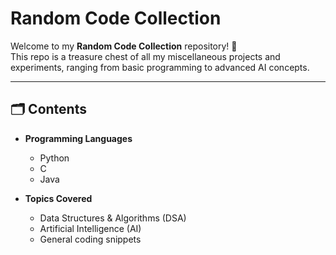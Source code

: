 # Random Code Collection

Welcome to my **Random Code Collection** repository! 🚀  
This repo is a treasure chest of all my miscellaneous projects and experiments, ranging from basic programming to advanced AI concepts.  

---

## 🗂️ Contents
- **Programming Languages**  
  - Python  
  - C  
  - Java  

- **Topics Covered**  
  - Data Structures & Algorithms (DSA)  
  - Artificial Intelligence (AI)  
  - General coding snippets
